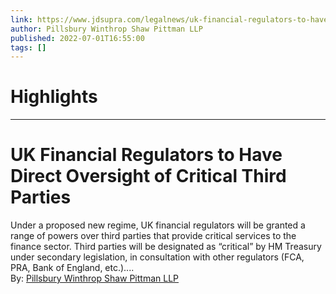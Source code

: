 ```yaml
---
link: https://www.jdsupra.com/legalnews/uk-financial-regulators-to-have-direct-9501665/
author: Pillsbury Winthrop Shaw Pittman LLP
published: 2022-07-01T16:55:00
tags: []
---
```

# Highlights


---
# UK Financial Regulators to Have Direct Oversight of Critical Third Parties
Under a proposed new regime, UK financial regulators will be granted a range of powers over third parties that provide critical services to the finance sector. Third parties will be designated as “critical” by HM Treasury under secondary legislation, in consultation with other regulators (FCA, PRA, Bank of England, etc.)....  
By: [Pillsbury Winthrop Shaw Pittman LLP](https://www.jdsupra.com/profile/pillsbury_winthrop_shaw_pittman/)